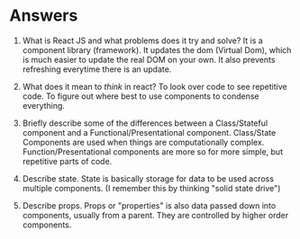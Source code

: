 # Answers

1.  What is React JS and what problems does it try and solve?
It is a component library (framework). It updates the dom (Virtual Dom), which is much easier to update the real DOM on your own. It also prevents refreshing everytime there is an update.

1.  What does it mean to _think_ in react?
To look over code to see repetitive code. To figure out where best to use components to condense everything.

1.  Briefly describe some of the differences between a Class/Stateful component and a Functional/Presentational component.
Class/State Components are used when things are computationally complex. Function/Presentational components are more so for more simple, but repetitive parts of code.

1.  Describe state.
State is basically storage for data to be used across multiple components. (I remember this by thinking "solid state drive")

1.  Describe props.
Props or "properties" is also data passed down into components, usually from a parent. They are controlled by higher order components.
